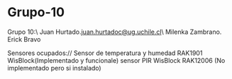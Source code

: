 # Grupo-10



Grupo 10:\\
Juan Hurtado.<juan.hurtadoc@ug.uchile.cl>\\
Milenka Zambrano.
Erick Bravo


Sensores ocupados://
Sensor de temperatura y humedad RAK1901 WisBlock(Implementado y funcionale)
sensor PIR WisBlock RAK12006 (No implementado pero si instalado)
